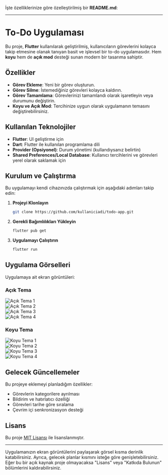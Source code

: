 İşte özelliklerinize göre özelleştirilmiş bir **README.md**:  

---

# To-Do Uygulaması  

Bu proje, **Flutter** kullanılarak geliştirilmiş, kullanıcıların görevlerini kolayca takip etmesine olanak tanıyan basit ve işlevsel bir to-do uygulamasıdır. Hem **koyu** hem de **açık mod** desteği sunan modern bir tasarıma sahiptir.  

## Özellikler  
- **Görev Ekleme**: Yeni bir görev oluşturun.  
- **Görev Silme**: İstemediğiniz görevleri kolayca kaldırın.  
- **Görev Tamamlama**: Görevlerinizi tamamlandı olarak işaretleyin veya durumunu değiştirin.  
- **Koyu ve Açık Mod**: Tercihinize uygun olarak uygulamanın temasını değiştirebilirsiniz.  

## Kullanılan Teknolojiler  
- **Flutter**: UI geliştirme için  
- **Dart**: Flutter ile kullanılan programlama dili  
- **Provider (Opsiyonel)**: Durum yönetimi (kullandıysanız belirtin)  
- **Shared Preferences/Local Database**: Kullanıcı tercihlerini ve görevleri yerel olarak saklamak için  

## Kurulum ve Çalıştırma  
Bu uygulamayı kendi cihazınızda çalıştırmak için aşağıdaki adımları takip edin:  

1. **Projeyi Klonlayın**  
   ```bash  
   git clone https://github.com/kullaniciadi/todo-app.git  
   ```  

2. **Gerekli Bağımlılıkları Yükleyin**  
   ```bash  
   flutter pub get  
   ```  

3. **Uygulamayı Çalıştırın**  
   ```bash  
   flutter run  
   ```  

## Uygulama Görselleri  
Uygulamaya ait ekran görüntüleri:  

### Açık Tema  
![Açık Tema 1](./images/light_theme_1.png)  
![Açık Tema 2](./images/light_theme_2.png)  
![Açık Tema 3](./images/light_theme_3.png)  
![Açık Tema 4](./images/light_theme_4.png)  

### Koyu Tema  
![Koyu Tema 1](./images/dark_theme_1.png)  
![Koyu Tema 2](./images/dark_theme_2.png)  
![Koyu Tema 3](./images/dark_theme_3.png)  
![Koyu Tema 4](./images/dark_theme_4.png) 

## Gelecek Güncellemeler  
Bu projeye eklemeyi planladığım özellikler:  
- Görevlerin kategorilere ayrılması  
- Bildirim ve hatırlatıcı özelliği  
- Görevleri tarihe göre sıralama  
- Çevrim içi senkronizasyon desteği  

## Lisans  
Bu proje [MIT Lisansı](https://opensource.org/licenses/MIT) ile lisanslanmıştır.  

---  

Uygulamanızın ekran görüntülerini paylaşarak görsel kısma derinlik katabilirsiniz. Ayrıca, gelecek planlar kısmını isteğe göre genişletebilirsiniz. Eğer bu bir açık kaynak proje olmayacaksa "Lisans" veya "Katkıda Bulunun" bölümlerini kaldırabilirsiniz.